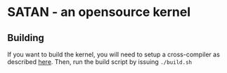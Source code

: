 # SATAN - an opensource kernel
## Building
If you want to build the kernel, you will need to setup a cross-compiler as described [here](https://wiki.osdev.org/GCC_Cross-Compiler).
Then, run the build script by issuing `./build.sh`
